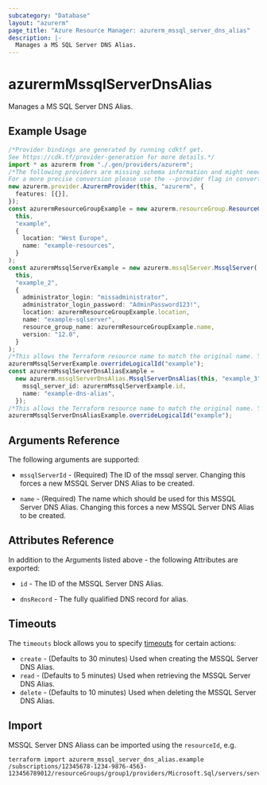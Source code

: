 ```yaml
---
subcategory: "Database"
layout: "azurerm"
page_title: "Azure Resource Manager: azurerm_mssql_server_dns_alias"
description: |-
  Manages a MS SQL Server DNS Alias.
---
```


# azurermMssqlServerDnsAlias

Manages a MS SQL Server DNS Alias.

## Example Usage

```typescript
/*Provider bindings are generated by running cdktf get.
See https://cdk.tf/provider-generation for more details.*/
import * as azurerm from "./.gen/providers/azurerm";
/*The following providers are missing schema information and might need manual adjustments to synthesize correctly: azurerm.
For a more precise conversion please use the --provider flag in convert.*/
new azurerm.provider.AzurermProvider(this, "azurerm", {
  features: [{}],
});
const azurermResourceGroupExample = new azurerm.resourceGroup.ResourceGroup(
  this,
  "example",
  {
    location: "West Europe",
    name: "example-resources",
  }
);
const azurermMssqlServerExample = new azurerm.mssqlServer.MssqlServer(
  this,
  "example_2",
  {
    administrator_login: "missadministrator",
    administrator_login_password: "AdminPassword123!",
    location: azurermResourceGroupExample.location,
    name: "example-sqlserver",
    resource_group_name: azurermResourceGroupExample.name,
    version: "12.0",
  }
);
/*This allows the Terraform resource name to match the original name. You can remove the call if you don't need them to match.*/
azurermMssqlServerExample.overrideLogicalId("example");
const azurermMssqlServerDnsAliasExample =
  new azurerm.mssqlServerDnsAlias.MssqlServerDnsAlias(this, "example_3", {
    mssql_server_id: azurermMssqlServerExample.id,
    name: "example-dns-alias",
  });
/*This allows the Terraform resource name to match the original name. You can remove the call if you don't need them to match.*/
azurermMssqlServerDnsAliasExample.overrideLogicalId("example");

```

## Arguments Reference

The following arguments are supported:

*   `mssqlServerId` - (Required) The ID of the mssql server. Changing this forces a new MSSQL Server DNS Alias to be created.

*   `name` - (Required) The name which should be used for this MSSQL Server DNS Alias. Changing this forces a new MSSQL Server DNS Alias to be created.

## Attributes Reference

In addition to the Arguments listed above - the following Attributes are exported:

*   `id` - The ID of the MSSQL Server DNS Alias.

*   `dnsRecord` - The fully qualified DNS record for alias.

## Timeouts

The `timeouts` block allows you to specify [timeouts](https://www.terraform.io/language/resources/syntax#operation-timeouts) for certain actions:

* `create` - (Defaults to 30 minutes) Used when creating the MSSQL Server DNS Alias.
* `read` - (Defaults to 5 minutes) Used when retrieving the MSSQL Server DNS Alias.
* `delete` - (Defaults to 10 minutes) Used when deleting the MSSQL Server DNS Alias.

## Import

MSSQL Server DNS Aliass can be imported using the `resourceId`, e.g.

```console
terraform import azurerm_mssql_server_dns_alias.example /subscriptions/12345678-1234-9876-4563-123456789012/resourceGroups/group1/providers/Microsoft.Sql/servers/server1/dnsAliases/default
```
